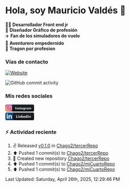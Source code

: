 # Hola, soy Mauricio Valdés 👋

:technologist: **Desarrollador Front end jr** <br>
:art: **Diseñador Gráfico de profesión** <br>
:airplane: **Fan de los simuladores de vuelo** <br> 
:compass: **Aventurero empedernido** <br>
:taco: **Tragon por profesion** <br>

### Vías de contacto

[![Website](https://img.shields.io/badge/chago2.github.io-up-green?style=for-the-badge)](https://chago2.github.io)

![GitHub commit activity](https://img.shields.io/github/commit-activity/w/Chago2/Chago2)

### Mis redes sociales

[<img src="/assets/social/instagram.png" alt="Instagram" width="90"/>](https://www.instagram.com/mauriciovaldesf/)  
[<img src="/assets/social/linkedin.png" alt="LinkedIn" width="90"/>](https://www.linkedin.com/in/santiago-valdés-franco/)

### :zap: Actividad reciente

<!--RECENT_ACTIVITY:start-->
1. ✌️ Released [v0.1.0](https://github.com/Chago2/tercerRepo/releases/tag/v0.1.0) in [Chago2/tercerRepo](https://github.com/Chago2/tercerRepo)<br>
2. ⬆️ Pushed 1 commit(s) to [Chago2/tercerRepo](https://github.com/Chago2/tercerRepo)<br>
3. 📔 Created new repository [Chago2/tercerRepo](https://github.com/Chago2/tercerRepo)<br>
4. ⬆️ Pushed 1 commit(s) to [Chago2/miCuartoRepo](https://github.com/Chago2/miCuartoRepo)<br>
5. ⬆️ Pushed 1 commit(s) to [Chago2/miCuartoRepo](https://github.com/Chago2/miCuartoRepo)<br>
<!--RECENT_ACTIVITY:end-->

<!--RECENT_ACTIVITY:last_update-->
Last Updated: Saturday, April 26th, 2025, 12:29:46 PM
<!--RECENT_ACTIVITY:last_update_end-->
